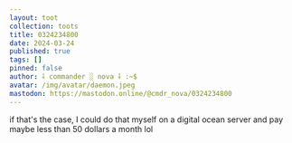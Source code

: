 ```yaml
---
layout: toot
collection: toots
title: 0324234800
date: 2024-03-24
published: true
tags: []
pinned: false
author: ⸸ commander ░ nova ⸸ :~$
avatar: /img/avatar/daemon.jpeg
mastodon: https://mastodon.online/@cmdr_nova/0324234800
---
```


if that's the case, I could do that myself on a digital ocean server and pay maybe less than 50 dollars a month lol
